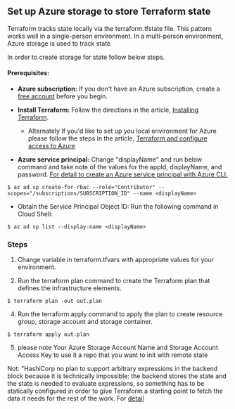 
## Set up Azure storage to store Terraform state

Terraform tracks state locally via the terraform.tfstate file. This pattern works well in a single-person environment. In a multi-person environment, Azure storage is used to track state

In order to create storage for state follow below steps.

#### Prerequisites:

* **Azure subscription:** If you don't have an Azure subscription, create a [free account](https://azure.microsoft.com/free/?ref=microsoft.com&utm_source=microsoft.com&utm_medium=docs&utm_campaign=visualstudio) before you begin.

* **Install Terraform:** Follow the directions in the article, [Installing Terraform](https://learn.hashicorp.com/terraform/azure/install_az).
     * Alternately If you'd like to set up you local environment for Azure please follow the steps in the article, [Terraform and configure access to Azure](https://docs.microsoft.com/en-us/azure/terraform/terraform-install-configure)

* **Azure service principal:** Change "displayName" and run below command and  take note of the values for the appId, displayName, and password.
[For detail to create an Azure service principal with Azure CLI.](https://docs.microsoft.com/en-us/cli/azure/create-an-azure-service-principal-azure-cli?view=azure-cli-latest)

```
$ az ad sp create-for-rbac --role="Contributor" --scopes="/subscriptions/SUBSCRIPTION_ID" --name <displayName>

```

* Obtain the Service Principal Object ID: Run the following command in Cloud Shell:

```
$ az ad sp list --display-name <displayName>

```

### Steps

1. Change variable in terraform.tfvars with appropriate values for your environment.

3. Run the terraform plan command to create the Terraform plan that defines the infrastructure elements.

```
$ terraform plan -out out.plan
```

4. Run the terraform apply command to apply the plan to create resource group, storage account and storage container.
```
$ terraform apply out.plan
```

5. please note Your Azure Storage Account Name and Storage Account Access Key to use it a repo that you want to init with remote state

Not:
"HashiCorp no plan to support arbitrary expressions in the backend block because it is technically impossible: the backend stores the state and the state is needed to evaluate expressions, so something has to be statically configured in order to give Terraform a starting point to fetch the data it needs for the rest of the work. For [detail](https://github.com/hashicorp/terraform/issues/22088#issuecomment-521056027)
